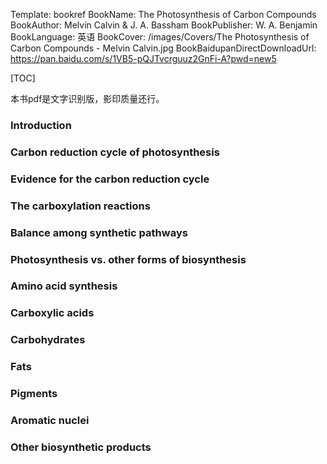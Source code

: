 Template: bookref
BookName: The Photosynthesis of Carbon Compounds
BookAuthor: Melvin Calvin & J. A. Bassham
BookPublisher: W. A. Benjamin
BookLanguage: 英语
BookCover: /images/Covers/The Photosynthesis of Carbon Compounds - Melvin Calvin.jpg
BookBaidupanDirectDownloadUrl: https://pan.baidu.com/s/1VB5-pQJTvcrguuz2GnFi-A?pwd=new5 


[TOC]

本书pdf是文字识别版，影印质量还行。


### Introduction

### Carbon reduction cycle of photosynthesis

### Evidence for the carbon reduction cycle

### The carboxylation reactions

### Balance among synthetic pathways

### Photosynthesis vs. other forms of biosynthesis

### Amino acid synthesis

### Carboxylic acids

### Carbohydrates

### Fats

### Pigments

### Aromatic nuclei

### Other biosynthetic products
